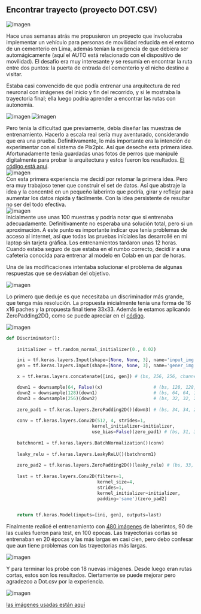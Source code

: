 ## Encontrar trayecto (proyecto DOT.CSV)
![imagen](el-angel.gif)  

Hace unas semanas atrás me propusieron un proyecto que involucraba implementar un vehículo para personas de movilidad reducida en el entorno de un cementerio en Lima, además tenían la exigencia de que debiera ser automágicamente (aquí el AUTO está relacionado con el dispositivo de movilidad). El desafío era muy interesante y se resumía en encontrar  la ruta entre dos puntos: la puerta de entrada del cementerio y el nicho destino a visitar.  

Estaba casi convencido  de que podía  entrenar   una arquitectura de red neuronal con imágenes  del inicio y fin del recorrido, y si le mostraba la trayectoria final; ella luego podría aprender a encontrar las rutas con autonomía.

![imagen](boceto.jpg) 
![imagen](IN_OUT.jpg)  

Pero tenía la dificultad que previamente,  debía  diseñar las muestras de entrenamiento. Hacerlo a escala real sería muy aventurado, considerando que era una prueba.  Definitivamente, lo más importante era la intención de experimentar con el sistema de Pix2pix. Así que deseche esta primera idea. Afortunadamente tenía guardadas unas fotos de perros que manipulé digitalmente para probar la arquitectura y estos fueron los resultados. [El código está aquí](https://drive.google.com/file/d/1sp3DznqkAn84sYy9AmnUfZ4Kw7MF6P1g/view?usp=sharing).   
![imagen](descarga.png)  
Con esta primera experiencia me decidí por retomar la primera idea. Pero era muy trabajoso tener que construir el set de datos. Así que abstraje la idea y la concentré en un pequeño laberinto que podría, girar y reflejar para aumentar los datos rápida y fácilmente. Con la idea persistente  de resultar no ser del todo efectiva.   
![imagen](rot_flip.jpg)  
Inicialmente use unas 100 muestras y podría notar que si entrenaba adecuadamente. Definitivamente no esperaba una solución total, pero si un aproximación. A este punto es importante indicar que tenía problemas de acceso al internet,  así que todas las pruebas iníciales las desarrollé en mi laptop sin tarjeta gráfica.  Los entrenamientos tardaron unas 12 horas.  Cuando estaba seguro de que estaba en el rumbo correcto,  decidí ir a una cafetería conocida para entrenar al modelo en Colab en un par de horas.  

Una de las modificaciones intentaba solucionar el problema de algunas respuestas  que se desviaban del objetivo. 

![imagen](problema.jpg) 


Lo primero que deduje es que necesitaba un discriminador más grande, que tenga más resolución. La propuesta inicialmente tenía una forma de 16 x16 paches  y la propuesta final tiene 33x33. Además le estamos aplicando ZeroPadding2D(), como se puede apreciar en el [código](https://github.com/sandroormeno/proyecto_dotcsv/blob/master/laberinto.ipynb).

![imagen](DISCRIMIBADOR.jpg) 


```python
def Discriminator():
    
    initializer = tf.random_normal_initializer(0., 0.02)

    ini = tf.keras.layers.Input(shape=[None, None, 3], name='input_img')
    gen = tf.keras.layers.Input(shape=[None, None, 3], name='gener_img')

    x = tf.keras.layers.concatenate([ini, gen]) # (bs, 256, 256, channels*2)

    down1 = downsample(64, False)(x)                   # (bs, 128, 128, 64)
    down2 = downsample(128)(down1)                     # (bs, 64, 64, 128)
    down3 = downsample(256)(down2)                     # (bs, 32, 32, 256)
    
    zero_pad1 = tf.keras.layers.ZeroPadding2D()(down3) # (bs, 34, 34, 256)    
    
    conv = tf.keras.layers.Conv2D(512, 4, strides=1,
                                kernel_initializer=initializer,
                                use_bias=False)(zero_pad1) # (bs, 31, 31, 512)
    
    batchnorm1 = tf.keras.layers.BatchNormalization()(conv)
    
    leaky_relu = tf.keras.layers.LeakyReLU()(batchnorm1)
    
    zero_pad2 = tf.keras.layers.ZeroPadding2D()(leaky_relu) # (bs, 33, 33, 512)
    
    last = tf.keras.layers.Conv2D(filters=1, 
                                  kernel_size=4, 
                                  strides=1,
                                  kernel_initializer=initializer,
                                  padding='same')(zero_pad2)  
   

    return tf.keras.Model(inputs=[ini, gen], outputs=last)
```  

Finalmente realicé el entrenamiento con [480 imágenes](https://drive.google.com/file/d/1sp3DznqkAn84sYy9AmnUfZ4Kw7MF6P1g/view?usp=sharing)  de laberintos, 90 de las cuales fueron para test, en 100 epocas.  Las trayectorias cortas se entrenaban en 20 épocas y las más largas en casi cien, pero debo confesar que aun tiene problemas con las trayectorias más largas. 

![imagen](soluciones.gif) 

Y para terminar los probé con 18 nuevas imágenes. Desde luego eran rutas  cortas,  estos son los resultados. Ciertamente se puede mejorar pero agradezco a Dot.csv por la experiencia. 

![imagen](resultados-2.gif) 



[las imágenes usadas están aquí](https://drive.google.com/file/d/1sp3DznqkAn84sYy9AmnUfZ4Kw7MF6P1g/view?usp=sharing)  

